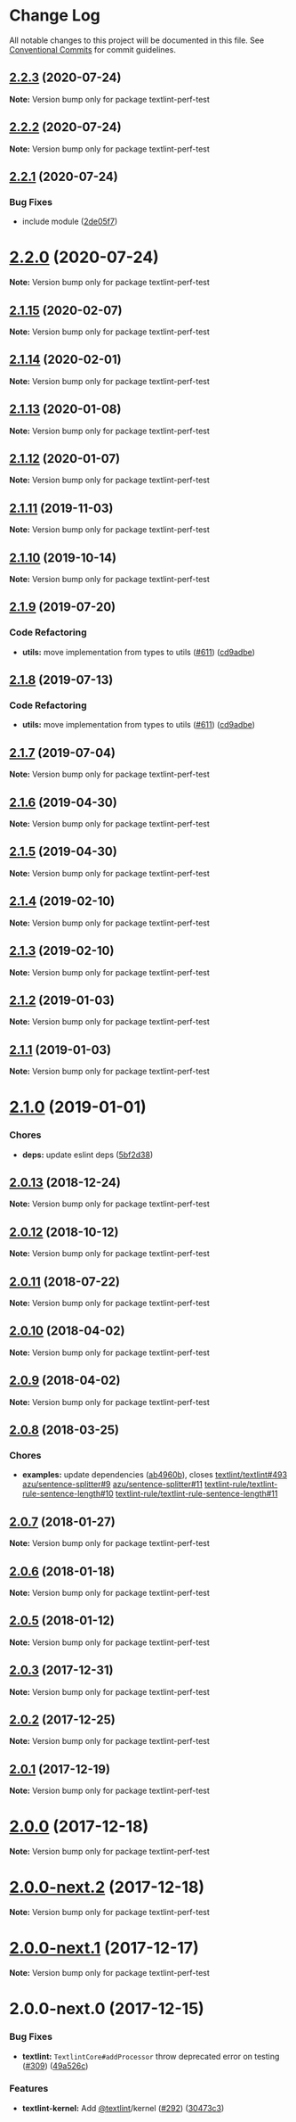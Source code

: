 # Change Log

All notable changes to this project will be documented in this file.
See [Conventional Commits](https://conventionalcommits.org) for commit guidelines.

<a name="2.2.3"></a>
## [2.2.3](https://github.com/textlint/textlint/compare/textlint-perf-test@2.2.2...textlint-perf-test@2.2.3) (2020-07-24)

**Note:** Version bump only for package textlint-perf-test





<a name="2.2.2"></a>
## [2.2.2](https://github.com/textlint/textlint/compare/textlint-perf-test@2.2.1...textlint-perf-test@2.2.2) (2020-07-24)

**Note:** Version bump only for package textlint-perf-test





<a name="2.2.1"></a>
## [2.2.1](https://github.com/textlint/textlint/compare/textlint-perf-test@2.2.0...textlint-perf-test@2.2.1) (2020-07-24)


### Bug Fixes

* include module ([2de05f7](https://github.com/textlint/textlint/commit/2de05f7))





<a name="2.2.0"></a>
# [2.2.0](https://github.com/textlint/textlint/compare/textlint-perf-test@2.1.15...textlint-perf-test@2.2.0) (2020-07-24)

**Note:** Version bump only for package textlint-perf-test





<a name="2.1.15"></a>
## [2.1.15](https://github.com/textlint/textlint/compare/textlint-perf-test@2.1.14...textlint-perf-test@2.1.15) (2020-02-07)

**Note:** Version bump only for package textlint-perf-test





<a name="2.1.14"></a>
## [2.1.14](https://github.com/textlint/textlint/compare/textlint-perf-test@2.1.13...textlint-perf-test@2.1.14) (2020-02-01)

**Note:** Version bump only for package textlint-perf-test





<a name="2.1.13"></a>
## [2.1.13](https://github.com/textlint/textlint/compare/textlint-perf-test@2.1.12...textlint-perf-test@2.1.13) (2020-01-08)

**Note:** Version bump only for package textlint-perf-test





<a name="2.1.12"></a>
## [2.1.12](https://github.com/textlint/textlint/compare/textlint-perf-test@2.1.10...textlint-perf-test@2.1.12) (2020-01-07)

**Note:** Version bump only for package textlint-perf-test





<a name="2.1.11"></a>
## [2.1.11](https://github.com/textlint/textlint/compare/textlint-perf-test@2.1.10...textlint-perf-test@2.1.11) (2019-11-03)

**Note:** Version bump only for package textlint-perf-test





<a name="2.1.10"></a>
## [2.1.10](https://github.com/textlint/textlint/compare/textlint-perf-test@2.1.9...textlint-perf-test@2.1.10) (2019-10-14)

**Note:** Version bump only for package textlint-perf-test





<a name="2.1.9"></a>
## [2.1.9](https://github.com/textlint/textlint/compare/textlint-perf-test@2.1.6...textlint-perf-test@2.1.9) (2019-07-20)


### Code Refactoring

* **utils:** move implementation from types to utils ([#611](https://github.com/textlint/textlint/issues/611)) ([cd9adbe](https://github.com/textlint/textlint/commit/cd9adbe))





<a name="2.1.8"></a>
## [2.1.8](https://github.com/textlint/textlint/compare/textlint-perf-test@2.1.6...textlint-perf-test@2.1.8) (2019-07-13)


### Code Refactoring

* **utils:** move implementation from types to utils ([#611](https://github.com/textlint/textlint/issues/611)) ([cd9adbe](https://github.com/textlint/textlint/commit/cd9adbe))





<a name="2.1.7"></a>
## [2.1.7](https://github.com/textlint/textlint/compare/textlint-perf-test@2.1.6...textlint-perf-test@2.1.7) (2019-07-04)

**Note:** Version bump only for package textlint-perf-test





<a name="2.1.6"></a>
## [2.1.6](https://github.com/textlint/textlint/compare/textlint-perf-test@2.1.5...textlint-perf-test@2.1.6) (2019-04-30)

**Note:** Version bump only for package textlint-perf-test





<a name="2.1.5"></a>
## [2.1.5](https://github.com/textlint/textlint/compare/textlint-perf-test@2.1.4...textlint-perf-test@2.1.5) (2019-04-30)

**Note:** Version bump only for package textlint-perf-test





<a name="2.1.4"></a>
## [2.1.4](https://github.com/textlint/textlint/compare/textlint-perf-test@2.1.3...textlint-perf-test@2.1.4) (2019-02-10)

**Note:** Version bump only for package textlint-perf-test





<a name="2.1.3"></a>
## [2.1.3](https://github.com/textlint/textlint/compare/textlint-perf-test@2.1.2...textlint-perf-test@2.1.3) (2019-02-10)

**Note:** Version bump only for package textlint-perf-test





<a name="2.1.2"></a>
## [2.1.2](https://github.com/textlint/textlint/compare/textlint-perf-test@2.1.1...textlint-perf-test@2.1.2) (2019-01-03)

**Note:** Version bump only for package textlint-perf-test





<a name="2.1.1"></a>
## [2.1.1](https://github.com/textlint/textlint/compare/textlint-perf-test@2.1.0...textlint-perf-test@2.1.1) (2019-01-03)

**Note:** Version bump only for package textlint-perf-test





<a name="2.1.0"></a>
# [2.1.0](https://github.com/textlint/textlint/compare/textlint-perf-test@2.0.13...textlint-perf-test@2.1.0) (2019-01-01)


### Chores

* **deps:** update eslint deps ([5bf2d38](https://github.com/textlint/textlint/commit/5bf2d38))




<a name="2.0.13"></a>
## [2.0.13](https://github.com/textlint/textlint/compare/textlint-perf-test@2.0.11...textlint-perf-test@2.0.13) (2018-12-24)




**Note:** Version bump only for package textlint-perf-test

<a name="2.0.12"></a>
## [2.0.12](https://github.com/textlint/textlint/compare/textlint-perf-test@2.0.11...textlint-perf-test@2.0.12) (2018-10-12)




**Note:** Version bump only for package textlint-perf-test

<a name="2.0.11"></a>
## [2.0.11](https://github.com/textlint/textlint/compare/textlint-perf-test@2.0.10...textlint-perf-test@2.0.11) (2018-07-22)




**Note:** Version bump only for package textlint-perf-test

<a name="2.0.10"></a>
## [2.0.10](https://github.com/textlint/textlint/compare/textlint-perf-test@2.0.9...textlint-perf-test@2.0.10) (2018-04-02)




**Note:** Version bump only for package textlint-perf-test

<a name="2.0.9"></a>
## [2.0.9](https://github.com/textlint/textlint/compare/textlint-perf-test@2.0.8...textlint-perf-test@2.0.9) (2018-04-02)




**Note:** Version bump only for package textlint-perf-test

<a name="2.0.8"></a>
## [2.0.8](https://github.com/textlint/textlint/compare/textlint-perf-test@2.0.7...textlint-perf-test@2.0.8) (2018-03-25)


### Chores

* **examples:** update dependencies ([ab4960b](https://github.com/textlint/textlint/commit/ab4960b)), closes [textlint/textlint#493](https://github.com/textlint/textlint/issues/493) [azu/sentence-splitter#9](https://github.com/azu/sentence-splitter/issues/9) [azu/sentence-splitter#11](https://github.com/azu/sentence-splitter/issues/11) [textlint-rule/textlint-rule-sentence-length#10](https://github.com/textlint-rule/textlint-rule-sentence-length/issues/10) [textlint-rule/textlint-rule-sentence-length#11](https://github.com/textlint-rule/textlint-rule-sentence-length/issues/11)




<a name="2.0.7"></a>
## [2.0.7](https://github.com/textlint/textlint/compare/textlint-perf-test@2.0.6...textlint-perf-test@2.0.7) (2018-01-27)




**Note:** Version bump only for package textlint-perf-test

<a name="2.0.6"></a>
## [2.0.6](https://github.com/textlint/textlint/compare/textlint-perf-test@2.0.5...textlint-perf-test@2.0.6) (2018-01-18)




**Note:** Version bump only for package textlint-perf-test

<a name="2.0.5"></a>
## [2.0.5](https://github.com/textlint/textlint/compare/textlint-perf-test@2.0.4...textlint-perf-test@2.0.5) (2018-01-12)




**Note:** Version bump only for package textlint-perf-test

<a name="2.0.3"></a>
## [2.0.3](https://github.com/textlint/textlint/compare/textlint-perf-test@2.0.2...textlint-perf-test@2.0.3) (2017-12-31)




**Note:** Version bump only for package textlint-perf-test

<a name="2.0.2"></a>
## [2.0.2](https://github.com/textlint/textlint/compare/textlint-perf-test@2.0.1...textlint-perf-test@2.0.2) (2017-12-25)




**Note:** Version bump only for package textlint-perf-test

<a name="2.0.1"></a>
## [2.0.1](https://github.com/textlint/textlint/compare/textlint-perf-test@2.0.0...textlint-perf-test@2.0.1) (2017-12-19)




**Note:** Version bump only for package textlint-perf-test

<a name="2.0.0"></a>
# [2.0.0](https://github.com/textlint/textlint/compare/textlint-perf-test@2.0.0-next.2...textlint-perf-test@2.0.0) (2017-12-18)




**Note:** Version bump only for package textlint-perf-test

<a name="2.0.0-next.2"></a>
# [2.0.0-next.2](https://github.com/textlint/textlint/compare/textlint-perf-test@2.0.0-next.1...textlint-perf-test@2.0.0-next.2) (2017-12-18)




**Note:** Version bump only for package textlint-perf-test

<a name="2.0.0-next.1"></a>
# [2.0.0-next.1](https://github.com/textlint/textlint/compare/textlint-perf-test@2.0.0-next.0...textlint-perf-test@2.0.0-next.1) (2017-12-17)




**Note:** Version bump only for package textlint-perf-test

<a name="2.0.0-next.0"></a>
# 2.0.0-next.0 (2017-12-15)


### Bug Fixes

* **textlint:** `TextlintCore#addProcessor` throw deprecated error on testing ([#309](https://github.com/textlint/textlint/issues/309)) ([49a526c](https://github.com/textlint/textlint/commit/49a526c))


### Features

* **textlint-kernel:** Add [@textlint](https://github.com/textlint)/kernel ([#292](https://github.com/textlint/textlint/issues/292)) ([30473c3](https://github.com/textlint/textlint/commit/30473c3))
